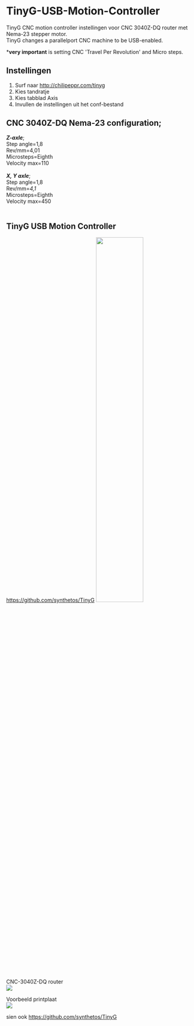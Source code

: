# TinyG-USB-Motion-Controller
TinyG CNC motion controller instellingen voor CNC 3040Z-DQ router met Nema-23 stepper motor. <br/>
TinyG changes a parallelport CNC machine to be USB-enabled.

***very important** is setting CNC 'Travel Per Revolution' and Micro steps. <br/>

Instellingen
---
1. Surf naar http://chilipeppr.com/tinyg <br/>
2. Kies tandratje<br/>
3. Kies tabblad Axis <br/>
4. Invullen de instellingen uit het conf-bestand<br/>

CNC 3040Z-DQ Nema-23 configuration;
---
***Z-axle***;<br/>
Step angle=1,8<br/>
Rev/mm=4,01<br/>
Microsteps=Eighth<br/>
Velocity max=110<br/>
<br/>
***X, Y axle***;<br/>
Step angle=1,8<br/>
Rev/mm=*4,1*<br/>
Microsteps=Eighth<br/>
Velocity max=450<br/>
<br/>

TinyG USB Motion Controller
---
https://github.com/synthetos/TinyG
<img src="https://camo.githubusercontent.com/d4c76c31d36a5520c180db03f5c179caee23d672/687474703a2f2f6661726d342e737461746963666c69636b722e636f6d2f333731392f31323639323538353731355f636131373433303463305f622e6a7067" width="50%" hight="50%">
<br/>
<br/>

CNC-3040Z-DQ router<br/>
<img src="https://sc01.alicdn.com/kf/HTB1cwn2JVXXXXalXpXXq6xXFXXXa/Fist-CNC-3040Z-DQ-4axis-sculpture-machine.jpg_350x350.jpg">
<br/>

Voorbeeld printplaat<br/>
<img src="https://i.imgur.com/3lKJaZVm.jpg"><br/>

sien ook https://github.com/synthetos/TinyG
